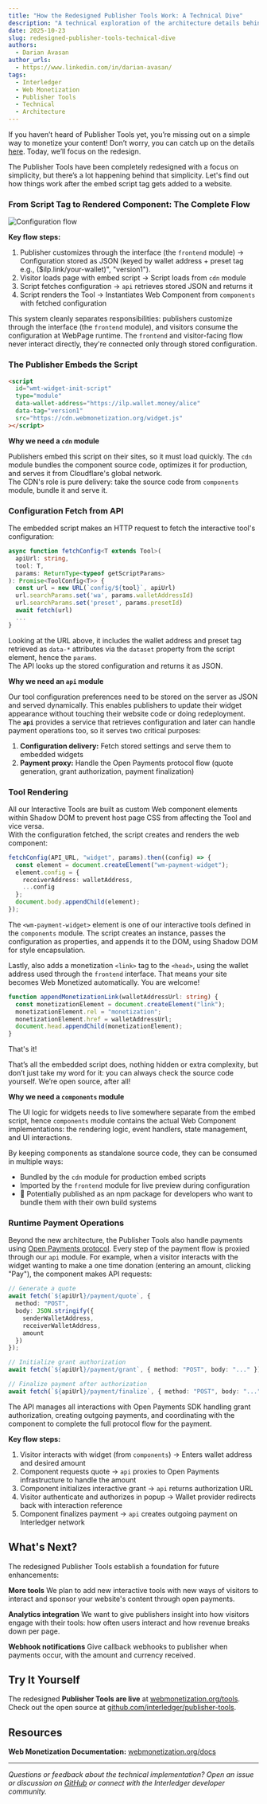```yaml
---
title: "How the Redesigned Publisher Tools Work: A Technical Dive"
description: "A technical exploration of the architecture details behind the redesigned Publisher Tools"
date: 2025-10-23
slug: redesigned-publisher-tools-technical-dive
authors:
  - Darian Avasan
author_urls:
  - https://www.linkedin.com/in/darian-avasan/
tags:
  - Interledger
  - Web Monetization
  - Publisher Tools
  - Technical
  - Architecture
---
```


If you haven’t heard of Publisher Tools yet, you’re missing out on a simple way to monetize your content! Don’t worry, you can catch up on the details [here](https://webmonetization.org/publishers/). Today, we’ll focus on the redesign.

The Publisher Tools have been completely redesigned with a focus on simplicity, but there’s a lot happening behind that simplicity. Let's find out how things work after the embed script tag gets added to a website.

### From Script Tag to Rendered Component: The Complete Flow

![Configuration flow](/developers/img/blog/2025-10-17/tools-flowpng.png)

**Key flow steps:**

1. Publisher customizes through the interface (the `frontend` module) → Configuration stored as JSON (keyed by wallet address + preset tag e.g., ($ilp.link/your-wallet)", "version1").
2. Visitor loads page with embed script → Script loads from `cdn` module
3. Script fetches configuration → `api` retrieves stored JSON and returns it
4. Script renders the Tool → Instantiates Web Component from `components` with fetched configuration

This system cleanly separates responsibilities: publishers customize through the interface (the `frontend` module), and visitors consume the configuration at WebPage runtime. The `frontend` and visitor-facing flow never interact directly, they're connected only through stored configuration.

### The Publisher Embeds the Script

```html
<script
  id="wmt-widget-init-script"
  type="module"
  data-wallet-address="https://ilp.wallet.money/alice"
  data-tag="version1"
  src="https://cdn.webmonetization.org/widget.js"
></script>
```

**Why we need a `cdn` module**

Publishers embed this script on their sites, so it must load quickly. The `cdn` module bundles the component source code, optimizes it for production, and serves it from Cloudflare's global network.\
The CDN's role is pure delivery: take the source code from `components` module, bundle it and serve it.

### Configuration Fetch from API

The embedded script makes an HTTP request to fetch the interactive tool's configuration:

```typescript
async function fetchConfig<T extends Tool>(
  apiUrl: string,
  tool: T,
  params: ReturnType<typeof getScriptParams>
): Promise<ToolConfig<T>> {
  const url = new URL(`config/${tool}`, apiUrl)
  url.searchParams.set('wa', params.walletAddressId)
  url.searchParams.set('preset', params.presetId)
  await fetch(url)
  ...
}
```

Looking at the URL above, it includes the wallet address and preset tag retrieved as `data-*` attributes via the `dataset` property from the script element, hence the `params`.\
The API looks up the stored configuration and returns it as JSON.

**Why we need an `api` module**

Our tool configuration preferences need to be stored on the server as JSON and served dynamically. This enables publishers to update their widget appearance without touching their website code or doing redeployment.\
The **`api`** provides a service that retrieves configuration and later can handle payment operations too, so it serves two critical purposes:

1. **Configuration delivery:** Fetch stored settings and serve them to embedded widgets
2. **Payment proxy:** Handle the Open Payments protocol flow (quote generation, grant authorization, payment finalization)

### Tool Rendering

All our Interactive Tools are built as custom Web component elements within Shadow DOM to prevent host page CSS from affecting the Tool and vice versa.\
With the configuration fetched, the script creates and renders the web component:

```typescript
fetchConfig(API_URL, "widget", params).then((config) => {
  const element = document.createElement("wm-payment-widget");
  element.config = {
    receiverAddress: walletAddress,
    ...config
  };
  document.body.appendChild(element);
});
```

The `<wm-payment-widget>` element is one of our interactive tools defined in the `components` module. The script creates an instance, passes the configuration as properties, and appends it to the DOM, using Shadow DOM for style encapsulation.

Lastly, also adds a monetization `<link>` tag to the `<head>`, using the wallet address used through the `frontend` interface. That means your site becomes Web Monetized automatically. You are welcome!

```typescript
function appendMonetizationLink(walletAddressUrl: string) {
  const monetizationElement = document.createElement("link");
  monetizationElement.rel = "monetization";
  monetizationElement.href = walletAddressUrl;
  document.head.appendChild(monetizationElement);
}
```

That's it!

That’s all the embedded script does, nothing hidden or extra complexity, but don’t just take my word for it: you can always check the source code yourself. We’re open source, after all!

**Why we need a `components` module**

The UI logic for widgets needs to live somewhere separate from the embed script, hence `components` module contains the actual Web Component implementations: the rendering logic, event handlers, state management, and UI interactions.

By keeping components as standalone source code, they can be consumed in multiple ways:

- Bundled by the `cdn` module for production embed scripts
- Imported by the `frontend` module for live preview during configuration
- 🎉 Potentially published as an npm package for developers who want to bundle them with their own build systems

### Runtime Payment Operations

Beyond the new architecture, the Publisher Tools also handle payments using [Open Payments protocol](https://openpayments.dev/overview/getting-started/). Every step of the payment flow is proxied through our `api` module. For example, when a visitor interacts with the widget wanting to make a one time donation (entering an amount, clicking "Pay"), the component makes API requests:

```typescript
// Generate a quote
await fetch(`${apiUrl}/payment/quote`, {
  method: "POST",
  body: JSON.stringify({
    senderWalletAddress,
    receiverWalletAddress,
    amount
  })
});

// Initialize grant authorization
await fetch(`${apiUrl}/payment/grant`, { method: "POST", body: "..." });

// Finalize payment after authorization
await fetch(`${apiUrl}/payment/finalize`, { method: "POST", body: "..." });
```

The API manages all interactions with Open Payments SDK handling grant authorization, creating outgoing payments, and coordinating with the component to complete the full protocol flow for the payment.

**Key flow steps:**

1. Visitor interacts with widget (from `components`) → Enters wallet address and desired amount
2. Component requests quote → `api` proxies to Open Payments infrastructure to handle the amount
3. Component initializes interactive grant → `api` returns authorization URL
4. Visitor authenticate and authorizes in popup → Wallet provider redirects back with interaction reference
5. Component finalizes payment → `api` creates outgoing payment on Interledger network

## What's Next?

The redesigned Publisher Tools establish a foundation for future enhancements:

**More tools** We plan to add new interactive tools with new ways of visitors to interact and sponsor your website's content through open payments.

**Analytics integration** We want to give publishers insight into how visitors engage with their tools: how often users interact and how revenue breaks down per page.

**Webhook notifications** Give callback webhooks to publisher when payments occur, with the amount and currency received.

## Try It Yourself

The redesigned **Publisher Tools are live** at [webmonetization.org/tools](https://webmonetization.org/tools).\
Check out the open source at [github.com/interledger/publisher-tools](https://github.com/interledger/publisher-tools).

## Resources

**Web Monetization Documentation:** [webmonetization.org/docs](https://webmonetization.org/docs/)

---

_Questions or feedback about the technical implementation? Open an issue or discussion on [GitHub](https://github.com/interledger/web-monetization-tools) or connect with the Interledger developer community._
